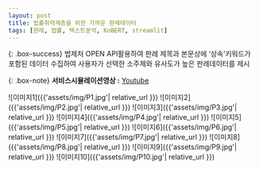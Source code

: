 ```yaml
---
layout: post
title: 법률취약계층을 위한 가까운 판례데이터
tags: [판례, 법률, 텍스트분석, KoBERT, streamlit]
---
```


{: .box-success}
법제처 OPEN API활용하여 판례 제목과 본문상에 ‘상속’키워드가 포함된 데이터 수집하여 
사용자가 선택한 소주제와 유사도가 높은 판례데이터를 제시

{: .box-note}
**서비스시뮬레이션영상 :** [Youtube](https://youtu.be/JthNdAvafgA)


![이미지1]({{'assets/img/P1.jpg'| relative_url }})
![이미지2]({{'assets/img/P2.jpg'| relative_url }})
![이미지3]({{'assets/img/P3.jpg'| relative_url }})
![이미지4]({{'assets/img/P4.jpg'| relative_url }})
![이미지5]({{'assets/img/P5.jpg'| relative_url }})
![이미지6]({{'assets/img/P6.jpg'| relative_url }})
![이미지7]({{'assets/img/P7.jpg'| relative_url }})
![이미지8]({{'assets/img/P8.jpg'| relative_url }})
![이미지9]({{'assets/img/P9.jpg'| relative_url }})
![이미지10]({{'assets/img/P10.jpg'| relative_url }})

